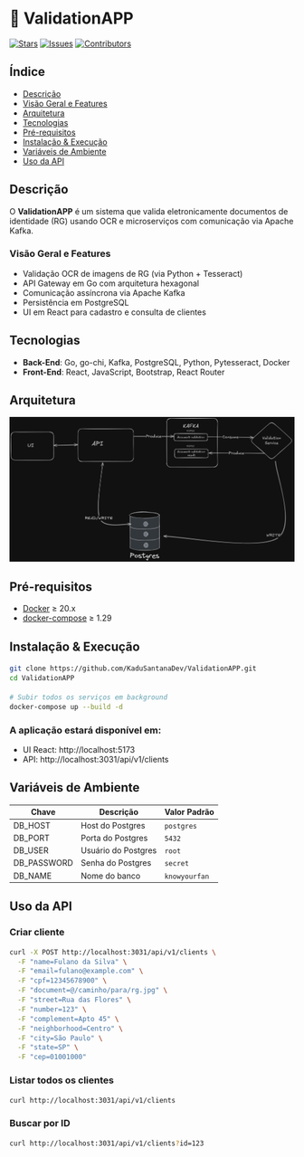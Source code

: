 # 🚀 ValidationAPP

[![Stars](https://img.shields.io/github/stars/KaduSantanaDev/ValidationAPP?style=social)](https://github.com/KaduSantanaDev/ValidationAPP/stargazers)
[![Issues](https://img.shields.io/github/issues/KaduSantanaDev/ValidationAPP)](https://github.com/KaduSantanaDev/ValidationAPP/issues)
[![Contributors](https://img.shields.io/github/contributors/KaduSantanaDev/ValidationAPP)](https://github.com/KaduSantanaDev/ValidationAPP/graphs/contributors)

## Índice

- [Descrição](#descrição)  
- [Visão Geral e Features](#visão-geral-e-features)  
- [Arquitetura](#arquitetura)  
- [Tecnologias](#tecnologias)  
- [Pré-requisitos](#pré-requisitos)  
- [Instalação & Execução](#instalação--execução)  
- [Variáveis de Ambiente](#variáveis-de-ambiente)  
- [Uso da API](#uso-da-api)  

## Descrição

O **ValidationAPP** é um sistema que valida eletronicamente documentos de identidade (RG) usando OCR e microserviços com comunicação via Apache Kafka.  

### Visão Geral e Features

- Validação OCR de imagens de RG (via Python + Tesseract)  
- API Gateway em Go com arquitetura hexagonal  
- Comunicação assíncrona via Apache Kafka  
- Persistência em PostgreSQL  
- UI em React para cadastro e consulta de clientes  

## Tecnologias

- **Back-End**: Go, go-chi, Kafka, PostgreSQL, Python, Pytesseract, Docker  
- **Front-End**: React, JavaScript, Bootstrap, React Router

## Arquitetura
![Diagrama de Arquitetura](imgs/Arch.png)

## Pré-requisitos

- [Docker](https://www.docker.com/) ≥ 20.x  
- [docker-compose](https://docs.docker.com/compose/) ≥ 1.29  
## Instalação & Execução
```bash
git clone https://github.com/KaduSantanaDev/ValidationAPP.git
cd ValidationAPP

# Subir todos os serviços em background
docker-compose up --build -d
```
### A aplicação estará disponível em:
- UI React: http://localhost:5173
- API: http://localhost:3031/api/v1/clients

## Variáveis de Ambiente

| Chave         | Descrição                | Valor Padrão |
| ------------- | ------------------------ | ------------ |
| DB\_HOST      | Host do Postgres         | `postgres`   |
| DB\_PORT      | Porta do Postgres        | `5432`       |
| DB\_USER      | Usuário do Postgres      | `root`       |
| DB\_PASSWORD  | Senha do Postgres        | `secret`     |
| DB\_NAME      | Nome do banco            | `knowyourfan`|

## Uso da API
### Criar cliente
```bash
curl -X POST http://localhost:3031/api/v1/clients \
  -F "name=Fulano da Silva" \
  -F "email=fulano@example.com" \
  -F "cpf=12345678900" \
  -F "document=@/caminho/para/rg.jpg" \
  -F "street=Rua das Flores" \
  -F "number=123" \
  -F "complement=Apto 45" \
  -F "neighborhood=Centro" \
  -F "city=São Paulo" \
  -F "state=SP" \
  -F "cep=01001000"
```
### Listar todos os clientes
```bash
curl http://localhost:3031/api/v1/clients
```
### Buscar por ID

```bash
curl http://localhost:3031/api/v1/clients?id=123
```

